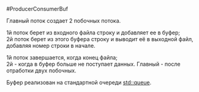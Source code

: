 #ProducerConsumerBuf

Главный поток создает 2 побочных потока.

1й поток берет из входного файла строку и добавляет ее в буфер;<br/>
2й поток берет из этого буфера строку и выводит её в выходной файл, добавляя номер строки в начале.

1й поток завершается, когда конец файла;<br/>
2й - когда в буфер больше не поступает данных.
Главный - после отработки двух побочных.

Буфер реализован на стандартной очереди [std::queue](http://ru.cppreference.com/w/cpp/container/queue).
